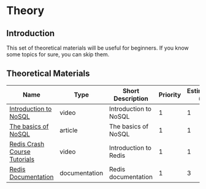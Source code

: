 # Theory

## Introduction

This set of theoretical materials will be useful for beginners. If you
know some topics for sure, you can skip them.

## Theoretical Materials

| Name                                                                                   | Type          | Short Description     | Priority | Estimation (h) |
| -------------------------------------------------------------------------------------- | ------------- | --------------------- | -------- | -------------- |
| [Introduction to NoSQL](https://www.youtube.com/watch?v=qI_g07C_Q5I)                   | video         | Introduction to NoSQL | 1        | 1              |
| [The basics of NoSQL](https://www.freecodecamp.org/news/nosql-databases-5f6639ed9574/) | article       | The basics of NoSQL   | 1        | 1              |
| [Redis Crash Course Tutorials](https://www.youtube.com/watch?v=Hbt56gFj998)            | video         | Introduction to Redis | 1        | 1              |
| [Redis Documentation](https://redis.io/documentation)                                  | documentation | Redis documentation   | 1        | 3              |
